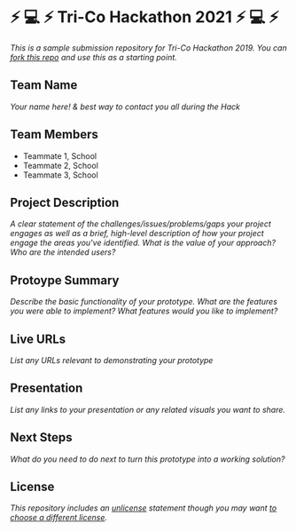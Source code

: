 # :zap: :computer: :zap: Tri-Co Hackathon 2021 :zap: :computer: :zap:

*This is a sample submission repository for Tri-Co Hackathon 2019. You can [fork this repo](https://help.github.com/articles/fork-a-repo/) and use this as a starting point.*

## Team Name

*Your name here! & best way to contact you all during the Hack*

## Team Members

- Teammate 1, School
- Teammate 2, School
- Teammate 3, School

## Project Description

*A clear statement of the challenges/issues/problems/gaps your project engages as well as a brief, high-level description of how your project engage the areas you've identified. What is the value of your approach? Who are the intended users?*

## Protoype Summary

*Describe the basic functionality of your prototype. What are the features you were able to implement? What features would you like to implement?*

## Live URLs

*List any URLs relevant to demonstrating your prototype*

## Presentation

*List any links to your presentation or any related visuals you want to share.*

## Next Steps

*What do you need to do next to turn this prototype into a working solution?*

## License

*This repository includes an [unlicense](http://unlicense.org/) statement though you may want [to choose a different license](https://choosealicense.com/).*
